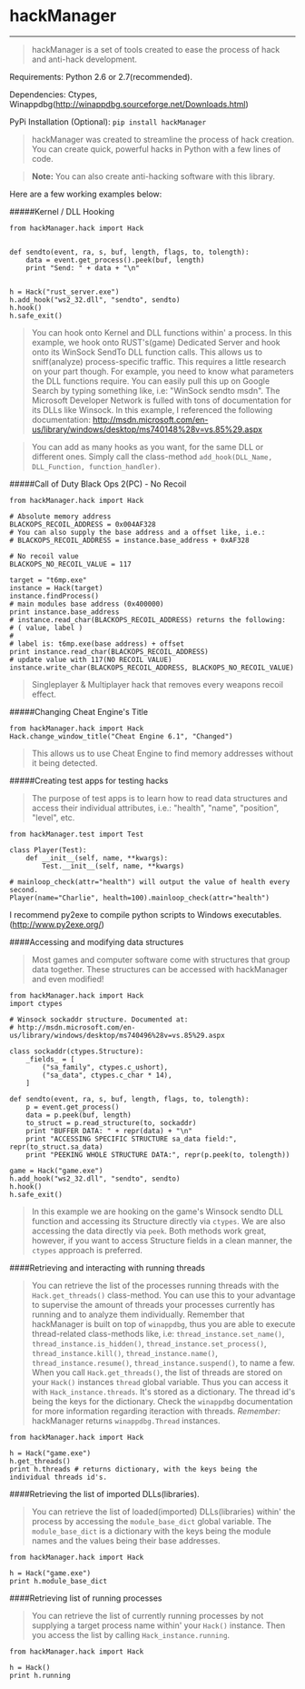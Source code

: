 # hackManager

***

> hackManager is a set of tools created to ease the process of hack and anti-hack development.


Requirements: Python 2.6 or 2.7(recommended).

Dependencies: Ctypes, Winappdbg(http://winappdbg.sourceforge.net/Downloads.html)

PyPi Installation (Optional): `pip install hackManager`


> hackManager was created to streamline the process of hack creation. You can create quick, powerful hacks in Python with a few lines of code. 

> **Note:** You can also create anti-hacking software with this library.

Here are a few working examples below:


#####Kernel / DLL Hooking

    from hackManager.hack import Hack


    def sendto(event, ra, s, buf, length, flags, to, tolength):
        data = event.get_process().peek(buf, length)
        print "Send: " + data + "\n"


    h = Hack("rust_server.exe")
    h.add_hook("ws2_32.dll", "sendto", sendto)
    h.hook()
    h.safe_exit()

> You can hook onto Kernel and DLL functions within' a process. In this example, we hook onto RUST's(game) Dedicated Server and hook onto its WinSock SendTo DLL function calls. This allows us to sniff(analyze) process-specific traffic. This requires a little research on your part though. For example, you need to know what parameters the DLL functions require. You can easily pull this up on Google Search by typing something like, i.e: "WinSock sendto msdn". The Microsoft Developer Network is fulled with tons of documentation for its DLLs like Winsock. In this example, I referenced the following documentation:
http://msdn.microsoft.com/en-us/library/windows/desktop/ms740148%28v=vs.85%29.aspx

> You can add as many hooks as you want, for the same DLL or different ones. Simply call the class-method `add_hook(DLL_Name, DLL_Function, function_handler)`.


#####Call of Duty Black Ops 2(PC) - No Recoil

    from hackManager.hack import Hack

    # Absolute memory address
    BLACKOPS_RECOIL_ADDRESS = 0x004AF328
    # You can also supply the base address and a offset like, i.e.:
    # BLACKOPS_RECOIL_ADDRESS = instance.base_address + 0xAF328

    # No recoil value
    BLACKOPS_NO_RECOIL_VALUE = 117

    target = "t6mp.exe"
    instance = Hack(target)
    instance.findProcess()
    # main modules base address (0x400000)
    print instance.base_address
    # instance.read_char(BLACKOPS_RECOIL_ADDRESS) returns the following:
    # ( value, label )
    #
    # label is: t6mp.exe(base address) + offset
    print instance.read_char(BLACKOPS_RECOIL_ADDRESS)
    # update value with 117(NO RECOIL VALUE)
    instance.write_char(BLACKOPS_RECOIL_ADDRESS, BLACKOPS_NO_RECOIL_VALUE)

> Singleplayer & Multiplayer hack that removes every weapons recoil effect.

#####Changing Cheat Engine's Title

    from hackManager.hack import Hack
    Hack.change_window_title("Cheat Engine 6.1", "Changed")
> This allows us to use Cheat Engine to find memory addresses without it being detected.

#####Creating test apps for testing hacks
> The purpose of test apps is to learn how to read data structures and access their individual attributes, i.e.: "health", "name", "position", "level", etc.

    from hackManager.test import Test
    
    class Player(Test):
        def __init__(self, name, **kwargs):
            Test.__init__(self, name, **kwargs)
            
    # mainloop_check(attr="health") will output the value of health every second.
    Player(name="Charlie", health=100).mainloop_check(attr="health")

I recommend py2exe to compile python scripts to Windows executables.
(http://www.py2exe.org/)

####Accessing and modifying data structures
> Most games and computer software come with structures that group data together. These structures can be accessed with hackManager and even modified! 

    from hackManager.hack import Hack
    import ctypes
    
    # Winsock sockaddr structure. Documented at:   
    # http://msdn.microsoft.com/en-us/library/windows/desktop/ms740496%28v=vs.85%29.aspx
    
    class sockaddr(ctypes.Structure):
        _fields_ = [
            ("sa_family", ctypes.c_ushort),
            ("sa_data", ctypes.c_char * 14),
        ]
        
    def sendto(event, ra, s, buf, length, flags, to, tolength):
        p = event.get_process()
        data = p.peek(buf, length)
        to_struct = p.read_structure(to, sockaddr)
        print "BUFFER DATA: " + repr(data) + "\n"
        print "ACCESSING SPECIFIC STRUCTURE sa_data field:", repr(to_struct.sa_data)
        print "PEEKING WHOLE STRUCTURE DATA:", repr(p.peek(to, tolength))
    
    game = Hack("game.exe")
    h.add_hook("ws2_32.dll", "sendto", sendto)
    h.hook()
    h.safe_exit()
    
> In this example we are hooking on the game's Winsock sendto DLL function and accessing its Structure directly via `ctypes`. We are also accessing the data directly via `peek`. Both methods work great, however, if you want to access Structure fields in a clean manner, the `ctypes` approach is preferred.
    
####Retrieving and interacting with running threads
> You can retrieve the list of the processes running threads with the `Hack.get_threads()` class-method. You can use this to your advantage to supervise the amount of threads your processes currently has running and to analyze them individually. Remember that hackManager is built on top of `winappdbg`, thus you are able to execute thread-related class-methods like, i.e: `thread_instance.set_name()`, `thread_instance.is_hidden()`, `thread_instance.set_process()`, `thread_instance.kill()`, `thread_instance.name()`, `thread_instance.resume()`, `thread_instance.suspend()`, to name a few. 
> When you call `Hack.get_threads()`, the list of threads are stored on your `Hack()` instances `thread` global variable. Thus you can access it with `Hack_instance.threads`. It's stored as a dictionary. The thread id's being the keys for the dictionary.
> Check the `winappdbg` documentation for more information regarding iteraction with threads. *Remember:* hackManager returns `winappdbg.Thread` instances.

    from hackManager.hack import Hack
    
    h = Hack("game.exe")
    h.get_threads()
    print h.threads # returns dictionary, with the keys being the individual threads id's.

####Retrieving the list of imported DLLs(libraries).
> You can retrieve the list of loaded(imported) DLLs(libraries) within' the process by accessing the `module_base_dict` global variable. The `module_base_dict` is a dictionary with the keys being the module names and the values being their base addresses.

    from hackManager.hack import Hack
    
    h = Hack("game.exe")
    print h.module_base_dict


####Retrieving list of running processes
> You can retrieve the list of currently running processes by not supplying a target process name within' your `Hack()` instance. Then you access the list by calling `Hack_instance.running`.

    from hackManager.hack import Hack
    
    h = Hack()
    print h.running
